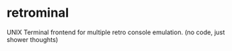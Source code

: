# retrominal
UNIX Terminal frontend for multiple retro console emulation. (no code, just shower thoughts)
